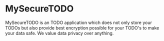 # MySecureTODO
MySecureTODO is an TODO application which does not only store your TODOs but also provide best encryption possible for your TODO's to make your data safe. We value data privacy over anything. 
